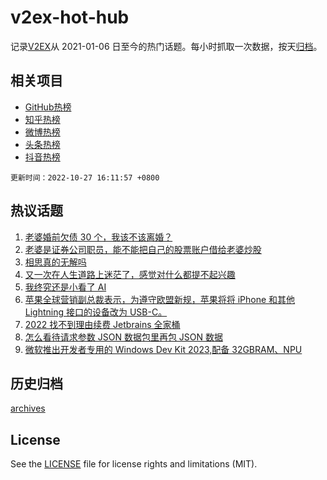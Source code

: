 # v2ex-hot-hub

 记录[V2EX](https://www.v2ex.com/)从 2021-01-06 日至今的热门话题。每小时抓取一次数据，按天[归档](archives)。
 
 ## 相关项目

- [GitHub热榜](https://github.com/lonnyzhang423/github-hot-hub)
- [知乎热榜](https://github.com/lonnyzhang423/zhihu-hot-hub)
- [微博热榜](https://github.com/lonnyzhang423/weibo-hot-hub)
- [头条热榜](https://github.com/lonnyzhang423/toutiao-hot-hub)
- [抖音热榜](https://github.com/lonnyzhang423/douyin-hot-hub)


 `更新时间：2022-10-27 16:11:57 +0800`

## 热议话题

1. [老婆婚前欠债 30 个，我该不该离婚？](https://www.v2ex.com/t/890304)
1. [老婆是证券公司职员，能不能把自己的股票账户借给老婆炒股](https://www.v2ex.com/t/890244)
1. [相思真的无解吗](https://www.v2ex.com/t/890160)
1. [又一次在人生道路上迷茫了，感觉对什么都提不起兴趣](https://www.v2ex.com/t/890096)
1. [我终究还是小看了 AI](https://www.v2ex.com/t/890250)
1. [苹果全球营销副总裁表示，为遵守欧盟新规，苹果将将 iPhone 和其他 Lightning 接口的设备改为 USB-C。](https://www.v2ex.com/t/890242)
1. [2022 找不到理由续费 Jetbrains 全家桶](https://www.v2ex.com/t/890315)
1. [怎么看待请求参数 JSON 数据包里再包 JSON 数据](https://www.v2ex.com/t/890284)
1. [微软推出开发者专用的 Windows Dev Kit 2023,配备 32GBRAM、NPU](https://www.v2ex.com/t/890136)

## 历史归档

[archives](archives)

## License

See the [LICENSE](LICENSE) file for license rights and limitations (MIT).
